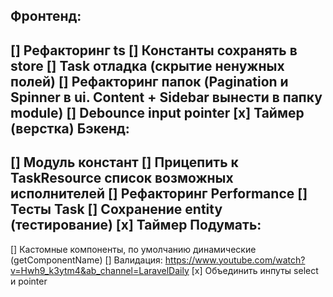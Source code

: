 Фронтенд:
---------
[] Рефакторинг ts
[] Константы сохранять в store
[] Task отладка (скрытие ненужных полей)
[] Рефакторинг папок (Pagination и Spinner в ui. Content + Sidebar вынести в папку module)
[] Debounce input pointer
[x] Таймер (верстка)
Бэкенд:
---------
[] Модуль констант
[] Прицепить к TaskResource список возможных исполнителей
[] Рефакторинг Performance
[] Тесты Task
[] Сохранение entity (тестирование)
[x] Таймер
Подумать:
---------
[] Кастомные компоненты, по умолчанию динамические (getComponentName)
[] Валидация: https://www.youtube.com/watch?v=Hwh9_k3ytm4&ab_channel=LaravelDaily
[x] Объединить инпуты select и pointer